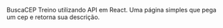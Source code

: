 BuscaCEP
Treino utilizando API em React. 
Uma página simples que pega um cep e retorna sua descrição.